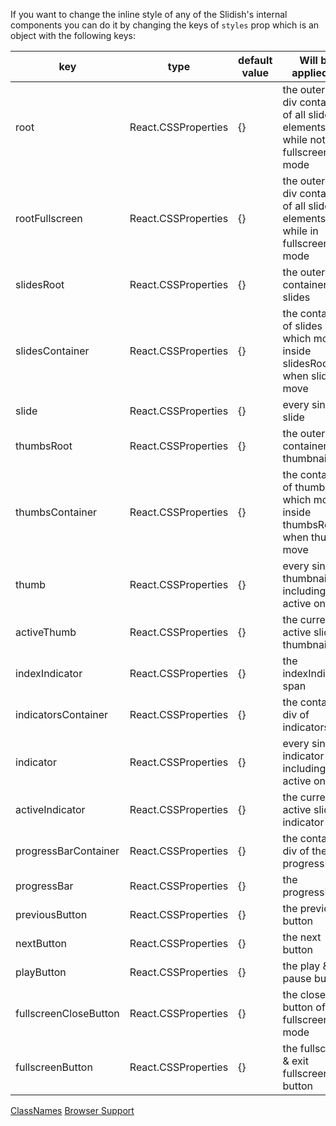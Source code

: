 If you want to change the inline style of any of the Slidish's internal components you can do it by changing the keys of
`styles` prop which is an object with the following keys:

| key                   | type                | default value | Will be applied to                                                              |
| --------------------- | ------------------- | ------------- | ------------------------------------------------------------------------------- |
| root                  | React.CSSProperties | {}            | the outermost div container of all slider elements while not in fullscreen mode |
| rootFullscreen        | React.CSSProperties | {}            | the outermost div container of all slider elements while in fullscreen mode     |
| slidesRoot            | React.CSSProperties | {}            | the outermost container of slides                                               |
| slidesContainer       | React.CSSProperties | {}            | the container of slides which moves inside slidesRoot when slides move          |
| slide                 | React.CSSProperties | {}            | every single slide                                                              |
| thumbsRoot            | React.CSSProperties | {}            | the outermost container of thumbnails                                           |
| thumbsContainer       | React.CSSProperties | {}            | the container of thumbs which moves inside thumbsRoot when thumbs move          |
| thumb                 | React.CSSProperties | {}            | every single thumbnail including the active one                                 |
| activeThumb           | React.CSSProperties | {}            | the currently active slide's thumbnail                                          |
| indexIndicator        | React.CSSProperties | {}            | the indexIndicator span                                                         |
| indicatorsContainer   | React.CSSProperties | {}            | the container div of indicators                                                 |
| indicator             | React.CSSProperties | {}            | every single indicator including the active one                                 |
| activeIndicator       | React.CSSProperties | {}            | the currently active slide's indicator                                          |
| progressBarContainer  | React.CSSProperties | {}            | the container div of the progressBar                                            |
| progressBar           | React.CSSProperties | {}            | the progressBar                                                                 |
| previousButton        | React.CSSProperties | {}            | the previous button                                                             |
| nextButton            | React.CSSProperties | {}            | the next button                                                                 |
| playButton            | React.CSSProperties | {}            | the play & pause button                                                         |
| fullscreenCloseButton | React.CSSProperties | {}            | the close button of fullscreen mode                                             |
| fullscreenButton      | React.CSSProperties | {}            | the fullscreen & exit fullscreen button                                         |

<a class="previous-section" href="#/Documentation/User%20Interface/ClassNames">ClassNames</a>
<a class="next-section" href="#/Documentation/Developer%20Guide/Browser%20Support">Browser Support</a>
